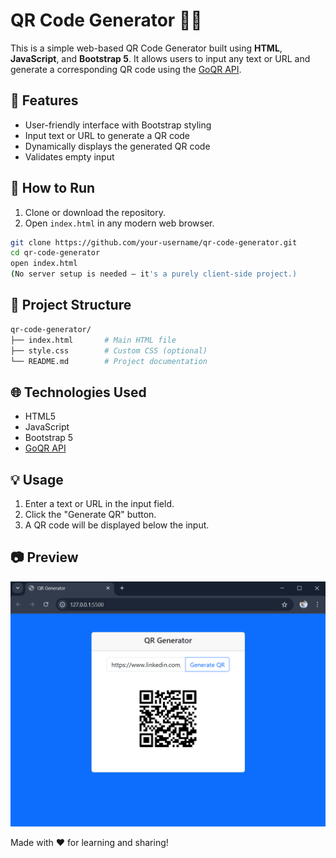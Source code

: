 # QR Code Generator 🧾🔳

This is a simple web-based QR Code Generator built using **HTML**, **JavaScript**, and **Bootstrap 5**. It allows users to input any text or URL and generate a corresponding QR code using the [GoQR API](https://goqr.me/api/).

## 🔧 Features

- User-friendly interface with Bootstrap styling
- Input text or URL to generate a QR code
- Dynamically displays the generated QR code
- Validates empty input

## 🚀 How to Run

1. Clone or download the repository.
2. Open `index.html` in any modern web browser.

```bash
git clone https://github.com/your-username/qr-code-generator.git
cd qr-code-generator
open index.html
(No server setup is needed — it's a purely client-side project.)
```

## 📁 Project Structure

```bash
qr-code-generator/
├── index.html       # Main HTML file
├── style.css        # Custom CSS (optional)
└── README.md        # Project documentation
```

## 🌐 Technologies Used

- HTML5
- JavaScript
- Bootstrap 5
- [GoQR API](https://goqr.me/api/)

## 💡 Usage

1. Enter a text or URL in the input field.
2. Click the "Generate QR" button.
3. A QR code will be displayed below the input.

## 📷 Preview

![QR Generator Screenshot](screenshot.png)

Made with ❤️ for learning and sharing!



